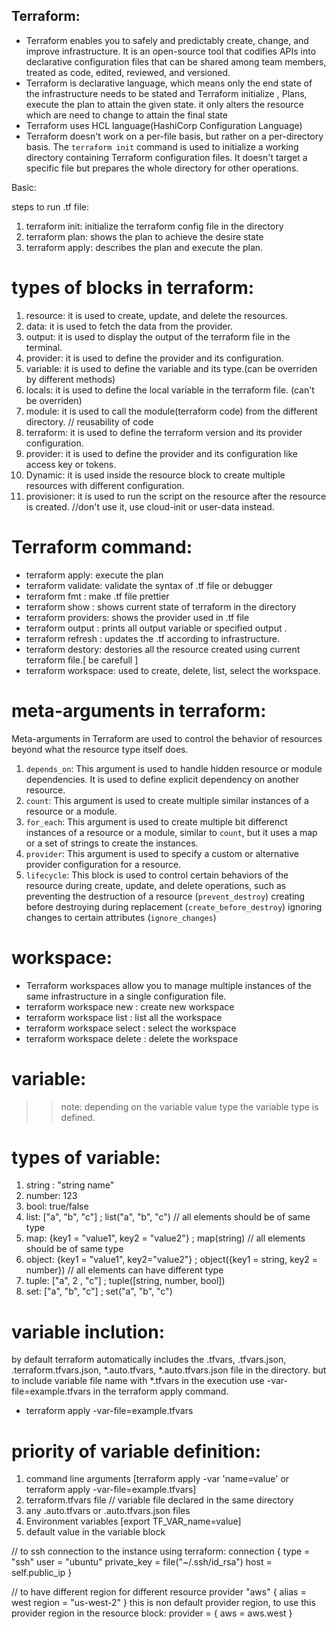 ## Terraform:

- Terraform enables you to safely and predictably create, change, and improve infrastructure. It is an open-source tool that codifies APIs into declarative configuration files that can be shared among team members, treated as code, edited, reviewed, and versioned.
- Terraform is declarative language, which means only the end state of the infrastructure needs to be stated and Terraform initialize , Plans, execute the plan to attain the given state.  it only alters the resource which are need to change to attain the final state
- Terraform uses HCL language(HashiCorp Configuration Language)
- Terraform doesn't work on a per-file basis, but rather on a per-directory basis. The `terraform init` command is used to initialize a working directory containing Terraform configuration files. It doesn't target a specific file but prepares the whole directory for other operations.

Basic:

steps to run .tf file:

1. terraform init: initialize the terraform config file in the directory
2. terraform plan: shows the plan to achieve the desire state
3. terraform apply: describes the plan and execute the plan.


# types of blocks in terraform:
1. resource: it is used to create, update, and delete the resources.
2. data: it is used to fetch the data from the provider.
3. output: it is used to display the output of the terraform file in the terminal.
4. provider: it is used to define the provider and its configuration.
5. variable: it is used to define the variable and its type.(can be overriden by different methods)
6. locals: it is used to define the local variable in the terraform file. (can't be overriden)
7. module: it is used to call the module(terraform code) from the different directory. // reusability of code
8. terraform: it is used to define the terraform version and its provider configuration.
9. provider: it is used to define the provider and its configuration like access key or tokens.
10. Dynamic: it is used inside the resource block to create multiple resources with different configuration.
11. provisioner: it is used to run the script on the resource after the resource is created. //don't use it, use cloud-init or user-data instead.



# Terraform command:
- terraform apply: execute the plan
- terraform validate:  validate the syntax of .tf file or debugger
- terraform fmt : make .tf file prettier
- terraform show : shows current state of terraform in the directory
- terraform  providers: shows the provider used in .tf file
- terraform output  <variable name> : prints all output variable or specified  output <variable name>.
- terraform refresh : updates the .tf according to infrastructure.
- terraform destory: destories all the resource created using current terraform file.[ be carefull ]
- terraform workspace: used to create, delete, list, select the workspace.


# meta-arguments in terraform:
Meta-arguments in Terraform are used to control the behavior of resources beyond what the resource type itself does.

1. `depends_on`: This argument is used to handle hidden resource or module dependencies. It is used to define explicit dependency on another resource.
2. `count`: This argument is used to create multiple similar instances of a resource or a module.
3. `for_each`: This argument is used to create multiple bit differenct instances of a resource or a module, similar to `count`, but it uses a map or a set of strings to create the instances.
4. `provider`: This argument is used to specify a custom or alternative provider configuration for a resource.
5. `lifecycle`: This block is used to control certain behaviors of the resource during create, update, and delete operations, 
such as preventing the destruction of a resource (`prevent_destroy`) 
creating before destroying during replacement (`create_before_destroy`) 
ignoring changes to certain attributes (`ignore_changes`)

# workspace:
- Terraform workspaces allow you to manage multiple instances of the same infrastructure in a single configuration file.
- terraform workspace new <workspace name> : create new workspace
- terraform workspace list : list all the workspace
- terraform workspace select <workspace name> : select the workspace
- terraform workspace delete <workspace name> : delete the workspace

# variable:
>> note: depending on the variable value type the variable type is defined.
# types of variable:
1. string : "string name" 
2. number: 123 
3. bool: true/false
4. list: ["a", "b", "c"] ; list("a", "b", "c") // all elements should be of same type
5. map: {key1 = "value1", key2 = "value2"} ; map(string) // all elements should be of same type
6. object: {key1 = "value1", key2="value2"} ; object({key1 = string, key2 = number}) // all elements can have different type
7. tuple: ["a", 2 , "c"] ; tuple([string, number, bool])
8. set: ["a", "b", "c"] ; set("a", "b", "c")

# variable inclution:
by default terraform automatically includes the .tfvars, .tfvars.json, .terraform.tfvars.json, *.auto.tfvars, *.auto.tfvars.json file in the directory. 
but to include variable file name with *.tfvars in the execution use -var-file=example.tfvars in the terraform apply command.
- terraform apply -var-file=example.tfvars

# priority of variable definition:
1. command line arguments [terraform apply -var 'name=value' or terraform apply -var-file=example.tfvars]
2. terraform.tfvars file // variable file declared in the same directory
3. any .auto.tfvars or .auto.tfvars.json files 
4. Environment variables [export TF_VAR_name=value]
5. default value in the variable block

// to ssh connection to the instance using terraform:
connection {
    type    = "ssh"
    user   = "ubuntu"
    private_key = file("~/.ssh/id_rsa")
    host = self.public_ip
}

// to have different region for different resource
provider "aws" {
  alias  = west
  region = "us-west-2"
}
this is non default provider region, to use this provider region in the resource block:
provider = { aws = aws.west }



